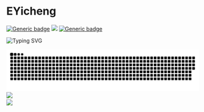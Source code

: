<h1>EYicheng</h1>

[![Generic badge](https://img.shields.io/badge/MyWebsite-ClickHere-red.svg)](https://wyc-w.top/)
![](https://komarev.com/ghpvc/?username=wyc-e&color=green)
[![Generic badge](https://img.shields.io/badge/GitHub-WYC_E-161B22.svg)](https://wyc-w.top/)

![Typing SVG](https://readme-typing-svg.demolab.com?font=Fira+Code&pause=1000&color=FFFFFF&width=221&lines=%E4%BD%A0%E5%A5%BD%EF%BC%81%F0%9F%91%8B+%7C+Hello!%F0%9F%91%8B)

![](https://raw.githubusercontent.com/eyicheng/eyicheng/main/assets/github-snake.svg)
![](https://github-readme-stats.vercel.app/api?username=EYicheng&show=reviews,discussions_started,discussions_answered,prs_merged,prs_merged_percentage&show_icons=true&theme=vue&count_private=true)
<br/>
![](https://github-readme-stats.vercel.app/api/top-langs/?username=EYicheng&layout=compact&theme=vu)
